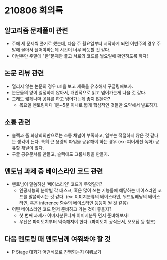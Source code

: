 # 210806 회의록

## 알고리즘 문제풀이 관련

- 주에 세 문제씩 풀기로 했는데, 다음 주 월요일부터 시작하게 되면 이번주의 경우 주말에 몰아서 풀어야하는데 시간이 너무 빠듯할 것 같다.
- 이번주만 주말에 "한"문제만 풀고 서로의 코드를 월요일에 확인하도록 하자!

## 논문 리뷰 관련

- 열리지 않는 논문의 경우 url을 보고 제목을 유추해서 구글링해보자.
- 논문들의 양이 일정하지 않아서, 개인적으로 읽고 넘어가는게 나을 것 같다.
- 그래도 짧게나마 공유를 하고 넘어가는게 좋지 않을까?
  - 목요일 멘토링마다 1분~5분 이내로 짧게 핵심적인 것들만 요약해서 발표하자.

## 소통 관련

- 슬랙과 줌 화상회의만으로는 소통 채널이 부족하고, 일부는 적절하지 않은 것 같다는 생각이 든다. 특히 큰 용량의 파일을 공유해야 하는 경우 (ex: 피어세션 녹화) 공유할 채널이 없다.
- 구글 공유문서를 만들고, 슬랙에도 그룹채팅을 만들자.

## 멘토님 과제 중 베이스라인 코드 관련

- 멘토님이 말씀하신 '베이스라인' 코드가 무엇일까?
  - 인공지능의 분야별 각 태스크, 혹은 많이 쓰는 기능들에 해당하는 베이스라인 코드를 말씀하시는 것 같다. (ex: 이미지분류의 베이스라인, 워드임베딩의 베이스라인, 혹은 inference 함수의 베이스라인 등등이 될 것 같음)
- 어떤 베이스라인 코드 먼저 준비하고 가는 것이 좋을지?
  - 첫 번째 과제가 이미지분류니까 이미지분류 먼저 준비해보자!
  - 우선은 파이토치부터 익숙해져야 한다. (파이토치 공식문서, 모모딥 등 참조)

## 다음 멘토링 때 멘토님께 여쭤봐야 할 것

- P Stage 대회가 어떤식으로 진행되는지 여쭤보기
